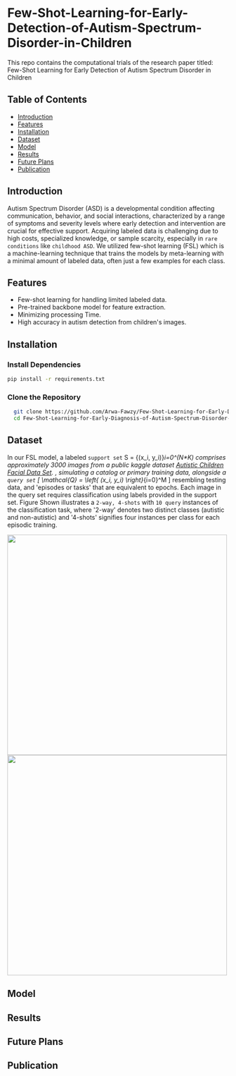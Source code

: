 # Few-Shot-Learning-for-Early-Detection-of-Autism-Spectrum-Disorder-in-Children
This repo contains the computational trials of the research paper titled: Few-Shot Learning for Early Detection of Autism Spectrum Disorder in Children 

## Table of Contents

- [Introduction](#introduction)
- [Features](#features)
- [Installation](#installation)
- [Dataset](#dataset)
- [Model](#model)
- [Results](#results)
- [Future Plans](#future-plans)
- [Publication](#publication)

## Introduction

Autism Spectrum Disorder (ASD) is a developmental condition affecting communication, behavior, and social interactions, characterized by a range of symptoms and severity levels where early detection and intervention are crucial for effective support. Acquiring labeled data is challenging due to high costs, specialized knowledge, or sample scarcity, especially in `rare conditions` like `childhood ASD`. 
We utilized few-shot learning (FSL) which is a machine-learning technique that trains the models by meta-learning with a minimal amount of labeled data, often just a few examples for each class.

## Features

- Few-shot learning for handling limited labeled data.
- Pre-trained backbone model for feature extraction.
- Minimizing processing Time.
- High accuracy in autism detection from children's images.

## Installation

### Install Dependencies
```bash
pip install -r requirements.txt
```
### Clone the Repository

```bash
  git clone https://github.com/Arwa-Fawzy/Few-Shot-Learning-for-Early-Diagnosis-of-Autism-Spectrum-Disorder-in-Children.git
  cd Few-Shot-Learning-for-Early-Diagnosis-of-Autism-Spectrum-Disorder-in-Children
```
## Dataset

In our FSL model, a labeled `support set` S = {(x_i, y_i)}_i=0^(N*K) comprises approximately 3000 images from a public kaggle dataset [Autistic Children Facial Data Set](https://www.kaggle.com/datasets/imrankhan77/autistic-children-facial-data-set). , simulating a catalog or primary training data, alongside a `query set` 
\[ \mathcal{Q} = \left\{ (x_i, y_i) \right\}_{i=0}^M \] resembling testing data, and 'episodes or tasks' that are equivalent to epochs. Each image in the query set requires classification using labels provided in the support set. Figure Shown illustrates a `2-way, 4-shots` with `10 query` instances of the classification task, where '2-way' denotes two distinct classes (autistic and non-autistic) and '4-shots' signifies four instances per class for each episodic training.

<img src="https://github.com/user-attachments/assets/0dd29aad-ad26-4f49-81d0-3c5fe75c053c" width="500">
<br>
<img src="https://github.com/user-attachments/assets/b60ce155-5b46-4062-9349-020541b1ad36" width="500">



## Model

## Results

## Future Plans

## Publication


